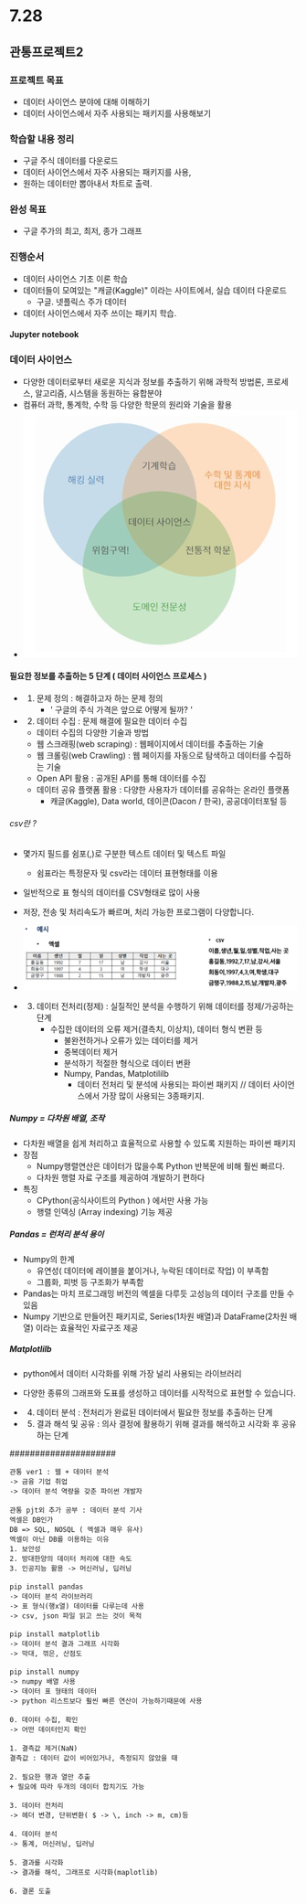 # 7.28
## 관통프로젝트2
### 프로젝트 목표
* 데이터 사이언스 분야에 대해 이해하기
* 데이터 사이언스에서 자주 사용되는 패키지를 사용해보기

### 학습할 내용 정리
* 구글 주식 데이터를 다운로드
* 데이터 사이언스에서 자주 사용되는 패키지를 사용,
* 원하는 데이터만 뽑아내서 차트로 출력.

### 완성 목표
* 구글 주가의 최고, 최저, 종가 그래프

### 진행순서
* 데이터 사이언스 기초 이론 학습
* 데이터들이 모여있는 "캐글(Kaggle)" 이라는 사이트에서, 실습 데이터 다운로드
     * 구글. 넷플릭스 주가 데이터
* 데이터 사이언스에서 자주 쓰이는 패키지 학습.

#### Jupyter notebook

### 데이터 사이언스
* 다양한 데이터로부터 새로운 지식과 정보를 추출하기 위해 과학적 방법론, 프로세스, 알고리즘, 시스템을 동원하는 융합분야
* 컴퓨터 과학, 통계학, 수학 등 다양한 학문의 원리와 기술을 활용
* ![사진1](%EC%82%AC%EC%A7%841.png)

#### 필요한 정보를 추출하는 5 단계 ( 데이터 사이언스 프로세스 )
* 1. 문제 정의 : 해결하고자 하는 문제 정의
     * ' 구글의 주식 가격은 앞으로 어떻게 될까? '

* 2. 데이터 수집 : 문제 해결에 필요한 데이터 수집
    * 데이터 수집의 다양한 기술과 방법
    * 웹 스크래핑(web scraping) : 웹페이지에서 데이터를 추출하는 기술
    * 웹 크롤링(web Crawling) : 웹 페이지를 자동으로 탐색하고 데이터를 수집하는 기술
    * Open API 활용 : 공개된 API를 통해 데이터를 수집
    * 데이터 공유 플랫폼 활용 : 다양한 사용자가 데이터를 공유하는 온라인 플랫폼
        * 캐글(Kaggle), Data world, 데이콘(Dacon / 한국), 공공데이터포털 등

###### csv란 ?
* 몇가지 필드를 쉼포(,)로 구분한 텍스트 데이터 및 텍스트 파일 
    * 쉼표라는 특정문자 및 csv라는 데이터 표현형태를 이용
* 일반적으로 표 형식의 데이터를 CSV형태로 많이 사용
* 저장, 전송 및 처리속도가 빠르며, 처리 가능한 프로그램이 다양합니다.
* ![사진2](<사진2 .png>)

* 3. 데이터 전처리(정제) : 실질적인 분석을 수행하기 위해 데이터를 정제/가공하는 단계
     * 수집한 데이터의 오류 제거(결측치, 이상치), 데이터 형식 변환 등
        * 불완전하거나 오류가 있는 데이터를 제거
        * 중복데이터 제거
        * 분석하기 적절한 형식으로 데이터 변환
        * Numpy, Pandas, Matplotililb
            * 데이터 전처리 및 분석에 사용되는 파이썬 패키지 // 데이터 사이언스에서 가장 많이 사용되는 3종패키지.

##### Numpy = 다차원 배열, 조작
* 다차원 배열을 쉽게 처리하고 효율적으로 사용할 수 있도록 지원하는 파이썬 패키지
* 장점
    * Numpy행렬연산은 데이터가 많을수록 Python 반복문에 비해 훨씬 빠르다.
    * 다차원 행렬 자료 구조를 제공하여 개발하기 편하다
* 특징 
    * CPython(공식사이트의 Python ) 에서만 사용 가능
    * 행렬 인덱싱 (Array indexing) 기능 제공

##### Pandas = 런처리 분석 용이 
* Numpy의 한계
    * 유연성( 데이터에 레이블을 붙이거나, 누락된 데이터로 작업) 이 부족함
    * 그룹화, 피벗 등 구조화가 부족함
* Pandas는 마치 프로그래밍 버전의 엑셀을 다루듯 고성능의 데이터 구조를 만들 수 있음
* Numpy 기반으로 만들어진 패키지로, Series(1차원 배열)과 DataFrame(2차원 배열) 이라는 효율적인 자료구조 제공

##### Matplotlilb
* python에서 데이터 시각화를 위해 가장 널리 사용되는 라이브러리
* 다양한 종류의 그래프와 도표를 생성하고 데이터를 시작적으로 표현할 수 있습니다.

* 4. 데이터 분석 : 전처리가 완료된 데이터에서 필요한 정보를 추출하는 단계


* 5. 결과 해석 및 공유 : 의사 결정에 활용하기 위해 결과를 해석하고 시각화 후 공유하는 단계

#####################
```
관통 ver1 : 웹 + 데이터 분석
-> 금융 기업 취업
-> 데이터 분석 역량을 갖춘 파이썬 개발자

관통 pjt외 추가 공부 : 데이터 분석 기사
엑셀은 DB인가
DB => SQL, NOSQL ( 엑셀과 매우 유사)
엑셀이 아닌 DB를 이용하는 이유
1. 보안성
2. 방대한양의 데이터 처리에 대한 속도
3. 인공지능 활용 -> 머신러닝, 딥러닝

pip install pandas
-> 데이터 분석 라이브러리
-> 표 형식(행x열) 데이터를 다루는데 사용
-> csv, json 파일 읽고 쓰는 것이 목적 

pip install matplotlib
-> 데이터 분석 결과 그래프 시각화
-> 막대, 꺾은, 산점도 

pip install numpy
-> numpy 배열 사용
-> 데이터 표 형태의 데이터
-> python 리스트보다 훨씬 빠른 연산이 가능하기때문에 사용

0. 데이터 수집, 확인
-> 어떤 데이터인지 확인

1. 결측값 제거(NaN) 
결측값 : 데이터 값이 비어있거나, 측정되지 않았을 때

2. 필요한 행과 열만 추출
+ 필요에 따라 두개의 데이터 합치기도 가능

3. 데이터 전처리
-> 헤더 변경, 단위변환( $ -> \, inch -> m, cm)등

4. 데이터 분석
-> 통계, 머신러닝, 딥러닝

5. 결과를 시각화
-> 결과를 해석, 그래프로 시각화(maplotlib)

6. 결론 도출
```
